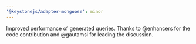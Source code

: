 ```yaml
---
'@keystonejs/adapter-mongoose': minor
---
```


Improved performance of generated queries. Thanks to @enhancers for the code contribution and @gautamsi for leading the discussion.
